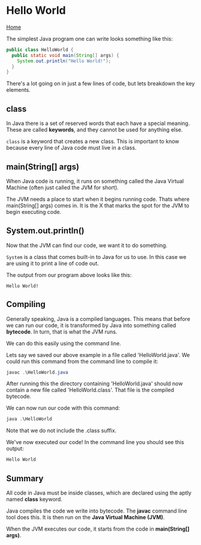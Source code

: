 # Hello World

[Home](../index.md)

The simplest Java program one can write looks something like this:

```java
public class HelloWorld {
  public static void main(String[] args) {
    System.out.println("Hello World!");
  }
}
```

There's a lot going on in just a few lines of code, but lets breakdown the key elements.

## class

In Java there is a set of reserved words that each have a special meaning. These are called **keywords**, and they cannot be used for anything else.

```class``` is a keyword that creates a new class. This is important to know because every line of Java code must live in a class.

## main(String[] args)

When Java code is running, it runs on something called the Java Virtual Machine (often just called the JVM for short).

The JVM needs a place to start when it begins running code. Thats where main(String[] args) comes in. It is the X that marks the spot for the JVM to begin executing code.

## System.out.println()

Now that the JVM can find our code, we want it to do something.

```System``` is a class that comes built-in to Java for us to use. In this case we are using it to print a line of code out.

The output from our program above looks like this:

```shell
Hello World!
```

## Compiling

Generally speaking, Java is a compiled languages. This means that before we can run our code, it is transformed by Java into something called **bytecode**. In turn, that is what the JVM runs.

We can do this easily using the command line.

Lets say we saved our above example in a file called 'HelloWorld.java'. We could run this command from the command line to compile it:

```powershell
javac .\HelloWorld.java
```

After running this the directory containing 'HelloWorld.java' should now contain a new file called 'HelloWorld.class'. That file is the compiled bytecode.

We can now run our code with this command:

```powershell
java .\HelloWorld
```

Note that we do not include the .class suffix.

We've now executed our code! In the command line you should see this output:

```powershell
Hello World
```

## Summary

All code in Java must be inside classes, which are declared using the aptly named **class** keyword.

Java compiles the code we write into bytecode. The **javac** command line tool does this. It is then run on the **Java Virtual Machine (JVM)**.

When the JVM executes our code, it starts from the code in **main(String[] args)**.
